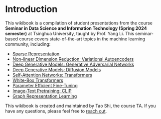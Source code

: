 # Introduction

This wikibook is a compilation of student presentations from the course **Seminar in Data Science and Information Technology (Spring 2024 semester)** at Tsinghua University, taught by Prof. Yang Li. This seminar-based course covers state-of-the-art topics in the machine learning community, including:
- [Sparse Representation](./chapter_1.md)
- [Non-linear Dimension Reduction: Variational Autoencoders](./chapter_2.md)
- [Deep Generative Models: Generative Adversarial Networks](./chapter_3.md)
- [Deep Generative Models: Diffusion Models](./chapter_4.md)
- [Self-Attention Networks: Transformers](./chapter_5.md)
- [White-Box Transformers](./chapter_6.md)
- [Parameter Efficient Fine-Tuning](./chapter_7.md)
- [Image-Text Pretraining: CLIP](./chapter_8.md)
- [Graph Representation Learning](./chapter_9.md)

This wikibook is created and maintained by Tao Shi, the course TA. If you have any questions, please feel free to [reach out](mailto:taoshi1998@163.com).

